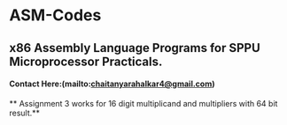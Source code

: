 # ASM-Codes

## x86 Assembly Language Programs for SPPU Microprocessor Practicals.

#### Contact Here:(mailto:chaitanyarahalkar4@gmail.com)


** Assignment 3 works for 16 digit multiplicand and multipliers with 64 bit result.**
